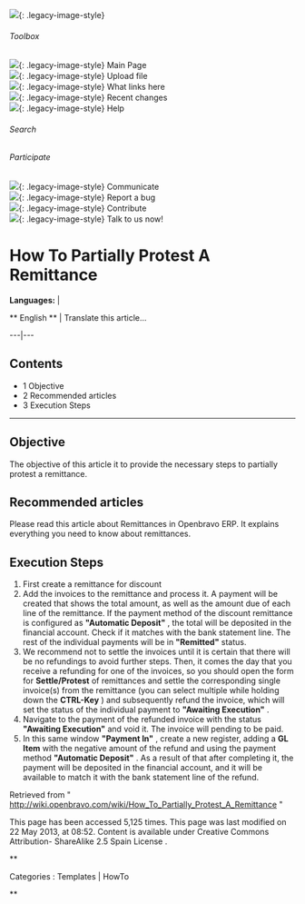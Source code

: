 ![](skins/openbravo/images/social-blogs-sidebar-banner.png){: .legacy-image-style}

######  Toolbox

![](skins/openbravo/images/flecha1.jpg){: .legacy-image-style} Main Page  
![](skins/openbravo/images/flecha1.jpg){: .legacy-image-style} Upload file  
![](skins/openbravo/images/flecha1.jpg){: .legacy-image-style} What links here  
![](skins/openbravo/images/flecha1.jpg){: .legacy-image-style} Recent changes  
![](skins/openbravo/images/flecha1.jpg){: .legacy-image-style} Help  
  
  

######  Search

######  Participate

![](skins/openbravo/images/flecha1.jpg){: .legacy-image-style} Communicate  
![](skins/openbravo/images/flecha1.jpg){: .legacy-image-style} Report a bug  
![](skins/openbravo/images/flecha1.jpg){: .legacy-image-style} Contribute  
![](skins/openbravo/images/flecha1.jpg){: .legacy-image-style} Talk to us now!  

  

#  How To Partially Protest A Remittance

**Languages:** |

** English  ** |  Translate this article...  
  
---|---  
  
##  Contents

  * 1  Objective 
  * 2  Recommended articles 
  * 3  Execution Steps 

  
---  
  
##  Objective

The objective of this article it to provide the necessary steps to partially
protest a remittance.

##  Recommended articles

Please read this article about  Remittances  in Openbravo ERP. It explains
everything you need to know about remittances.

##  Execution Steps

  1. First create a remittance for discount 
  2. Add the invoices to the remittance and process it. A payment will be created that shows the total amount, as well as the amount due of each line of the remittance. If the payment method of the discount remittance is configured as **"Automatic Deposit"** , the total will be deposited in the financial account. Check if it matches with the bank statement line. The rest of the individual payments will be in **"Remitted"** status. 
  3. We recommend not to settle the invoices until it is certain that there will be no refundings to avoid further steps. Then, it comes the day that you receive a refunding for one of the invoices, so you should open the form for **Settle/Protest** of remittances and settle the corresponding single invoice(s) from the remittance (you can select multiple while holding down the **CTRL-Key** ) and subsequently refund the invoice, which will set the status of the individual payment to **"Awaiting Execution"** . 
  4. Navigate to the payment of the refunded invoice with the status **"Awaiting Execution"** and void it. The invoice will pending to be paid. 
  5. In this same window **"Payment In"** , create a new register, adding a **GL Item** with the negative amount of the refund and using the payment method **"Automatic Deposit"** . As a result of that after completing it, the payment will be deposited in the financial account, and it will be available to match it with the bank statement line of the refund. 

Retrieved from "
http://wiki.openbravo.com/wiki/How_To_Partially_Protest_A_Remittance  "

This page has been accessed 5,125 times. This page was last modified on 22 May
2013, at 08:52. Content is available under  Creative Commons Attribution-
ShareAlike 2.5 Spain License  .

  
**

Categories  :  Templates  |  HowTo

**

